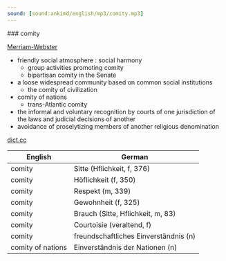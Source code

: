 ```yaml
---
sound: [sound:ankimd/english/mp3/comity.mp3]
---
```


\### comity

[Merriam-Webster](https://www.merriam-webster.com/dictionary/comity)

- friendly social atmosphere : social harmony
    - group activities promoting comity
    - bipartisan comity in the Senate
- a loose widespread community based on common social institutions
    - the comity of civilization
- comity of nations
    - trans-Atlantic comity
- the informal and voluntary recognition by courts of one jurisdiction of the laws and judicial decisions of another
- avoidance of proselytizing members of another religious denomination

[dict.cc](https://www.dict.cc/comity)

| English        | German       |
| -------------- | ------------ |
| comity | Sitte (Hflichkeit, f, 376) |
| comity | Höflichkeit (f, 350) |
| comity | Respekt (m, 339) |
| comity | Gewohnheit (f, 325) |
| comity | Brauch (Sitte, Hflichkeit, m, 83) |
| comity | Courtoisie (veraltend, f) |
| comity | freundschaftliches Einverständnis (n) |
| comity of nations | Einverständnis der Nationen (n) |
